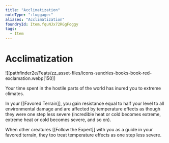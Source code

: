 ```yaml
---
title: "Acclimatization"
noteType: ":luggage:"
aliases: "Acclimatization"
foundryId: Item.fquNJx72RGgFoggy
tags:
  - Item
---
```


# Acclimatization
![[pathfinder2e/Feats/zz_asset-files/icons-sundries-books-book-red-exclamation.webp|150]]

Your time spent in the hostile parts of the world has inured you to extreme climates.

In your [[Favored Terrain]], you gain resistance equal to half your level to all environmental damage and are affected by temperature effects as though they were one step less severe (incredible heat or cold becomes extreme, extreme heat or cold becomes severe, and so on).

When other creatures [[Follow the Expert]] with you as a guide in your favored terrain, they too treat temperature effects as one step less severe.
